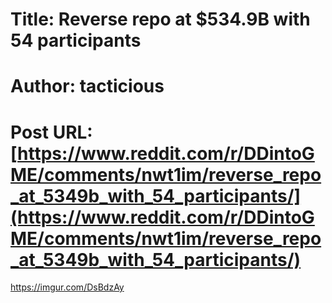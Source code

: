 # Title: Reverse repo at $534.9B with 54 participants
# Author: tacticious
# Post URL: [https://www.reddit.com/r/DDintoGME/comments/nwt1im/reverse_repo_at_5349b_with_54_participants/](https://www.reddit.com/r/DDintoGME/comments/nwt1im/reverse_repo_at_5349b_with_54_participants/)


https://imgur.com/DsBdzAy